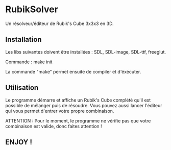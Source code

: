 # RubikSolver

Un résolveur/éditeur de Rubik's Cube 3x3x3 en 3D. 


## Installation

Les libs suivantes doivent être installées : SDL, SDL-image, SDL-ttf, freeglut.

Commande : make init

La commande "make" permet ensuite de compiler et d'éxécuter.



## Utilisation

Le programme démarre et affiche un Rubik's Cube complété qu'il est possible de mélanger puis de résoudre. Vous pouvez aussi lancer l'éditeur qui vous permet d'entrer votre propre combinaison.



ATTENTION : Pour le moment, le programme ne vérifie pas que votre combinaison est valide, donc faites attention !



## ENJOY !
